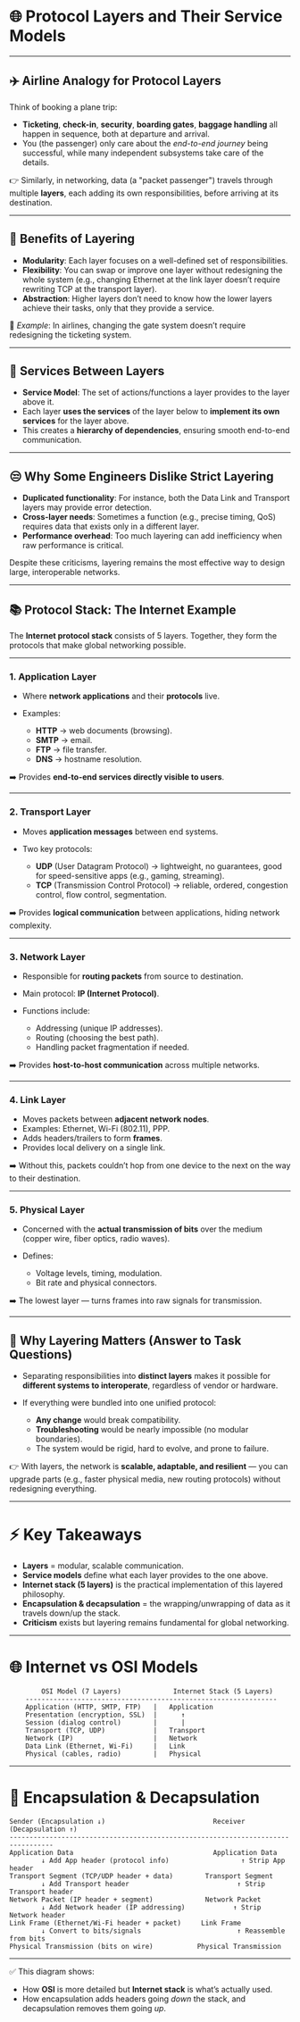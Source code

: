 # 🌐 Protocol Layers and Their Service Models

---

## ✈️ Airline Analogy for Protocol Layers

Think of booking a plane trip:

* **Ticketing**, **check-in**, **security**, **boarding gates**, **baggage handling** all happen in sequence, both at departure and arrival.
* You (the passenger) only care about the *end-to-end journey* being successful, while many independent subsystems take care of the details.

👉 Similarly, in networking, data (a "packet passenger") travels through multiple **layers**, each adding its own responsibilities, before arriving at its destination.

---

## 🔑 Benefits of Layering

* **Modularity**: Each layer focuses on a well-defined set of responsibilities.
* **Flexibility**: You can swap or improve one layer without redesigning the whole system (e.g., changing Ethernet at the link layer doesn’t require rewriting TCP at the transport layer).
* **Abstraction**: Higher layers don’t need to know how the lower layers achieve their tasks, only that they provide a service.

📌 *Example*: In airlines, changing the gate system doesn’t require redesigning the ticketing system.

---

## 🧩 Services Between Layers

* **Service Model**: The set of actions/functions a layer provides to the layer above it.
* Each layer **uses the services** of the layer below to **implement its own services** for the layer above.
* This creates a **hierarchy of dependencies**, ensuring smooth end-to-end communication.

---

## 😒 Why Some Engineers Dislike Strict Layering

* **Duplicated functionality**: For instance, both the Data Link and Transport layers may provide error detection.
* **Cross-layer needs**: Sometimes a function (e.g., precise timing, QoS) requires data that exists only in a different layer.
* **Performance overhead**: Too much layering can add inefficiency when raw performance is critical.

Despite these criticisms, layering remains the most effective way to design large, interoperable networks.

---

## 📚 Protocol Stack: The Internet Example

The **Internet protocol stack** consists of 5 layers. Together, they form the protocols that make global networking possible.

---

### 1. Application Layer

* Where **network applications** and their **protocols** live.
* Examples:

  * **HTTP** → web documents (browsing).
  * **SMTP** → email.
  * **FTP** → file transfer.
  * **DNS** → hostname resolution.

➡️ Provides **end-to-end services directly visible to users**.

---

### 2. Transport Layer

* Moves **application messages** between end systems.
* Two key protocols:

  * **UDP** (User Datagram Protocol) → lightweight, no guarantees, good for speed-sensitive apps (e.g., gaming, streaming).
  * **TCP** (Transmission Control Protocol) → reliable, ordered, congestion control, flow control, segmentation.

➡️ Provides **logical communication** between applications, hiding network complexity.

---

### 3. Network Layer

* Responsible for **routing packets** from source to destination.
* Main protocol: **IP (Internet Protocol)**.
* Functions include:

  * Addressing (unique IP addresses).
  * Routing (choosing the best path).
  * Handling packet fragmentation if needed.

➡️ Provides **host-to-host communication** across multiple networks.

---

### 4. Link Layer

* Moves packets between **adjacent network nodes**.
* Examples: Ethernet, Wi-Fi (802.11), PPP.
* Adds headers/trailers to form **frames**.
* Provides local delivery on a single link.

➡️ Without this, packets couldn’t hop from one device to the next on the way to their destination.

---

### 5. Physical Layer

* Concerned with the **actual transmission of bits** over the medium (copper wire, fiber optics, radio waves).
* Defines:

  * Voltage levels, timing, modulation.
  * Bit rate and physical connectors.

➡️ The lowest layer — turns frames into raw signals for transmission.

---

## 🧠 Why Layering Matters (Answer to Task Questions)

* Separating responsibilities into **distinct layers** makes it possible for **different systems to interoperate**, regardless of vendor or hardware.
* If everything were bundled into one unified protocol:

  * **Any change** would break compatibility.
  * **Troubleshooting** would be nearly impossible (no modular boundaries).
  * The system would be rigid, hard to evolve, and prone to failure.

👉 With layers, the network is **scalable, adaptable, and resilient** — you can upgrade parts (e.g., faster physical media, new routing protocols) without redesigning everything.

---

# ⚡ Key Takeaways

* **Layers** = modular, scalable communication.
* **Service models** define what each layer provides to the one above.
* **Internet stack (5 layers)** is the practical implementation of this layered philosophy.
* **Encapsulation & decapsulation** = the wrapping/unwrapping of data as it travels down/up the stack.
* **Criticism** exists but layering remains fundamental for global networking.

---

# 🌐 Internet vs OSI Models

```text
        OSI Model (7 Layers)             Internet Stack (5 Layers)
    ---------------------------------------------------------------
    Application (HTTP, SMTP, FTP)   |   Application
    Presentation (encryption, SSL)  |      ↑
    Session (dialog control)        |      |
    Transport (TCP, UDP)            |   Transport
    Network (IP)                    |   Network
    Data Link (Ethernet, Wi-Fi)     |   Link
    Physical (cables, radio)        |   Physical
```

---

# 🔄 Encapsulation & Decapsulation

```text
Sender (Encapsulation ↓)                           Receiver (Decapsulation ↑)
---------------------------------------------------------------------------------
Application Data                                   Application Data
        ↓ Add App header (protocol info)                  ↑ Strip App header
Transport Segment (TCP/UDP header + data)        Transport Segment
        ↓ Add Transport header                           ↑ Strip Transport header
Network Packet (IP header + segment)             Network Packet
        ↓ Add Network header (IP addressing)            ↑ Strip Network header
Link Frame (Ethernet/Wi-Fi header + packet)     Link Frame
        ↓ Convert to bits/signals                        ↑ Reassemble from bits
Physical Transmission (bits on wire)           Physical Transmission
```

---

✅ This diagram shows:

* How **OSI** is more detailed but **Internet stack** is what’s actually used.
* How encapsulation adds headers going *down* the stack, and decapsulation removes them going *up*.